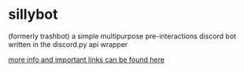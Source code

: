 # sillybot 

(formerly trashbot) a simple multipurpose pre-interactions discord bot written in the discord.py api wrapper

[more info and important links can be found here](https://elisttm.space/bot)

